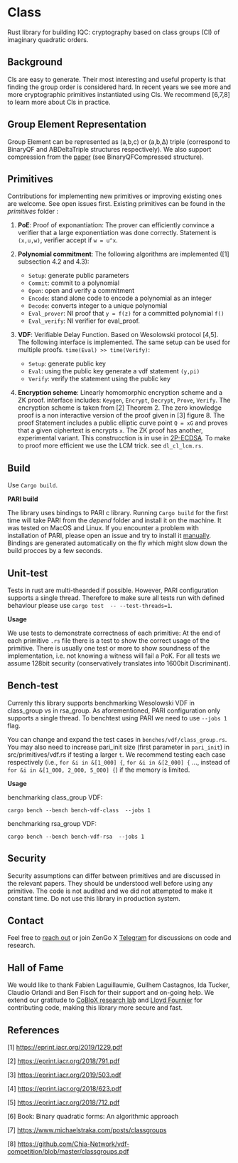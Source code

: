 # Class
Rust library for building IQC: cryptography based on class groups (Cl) of imaginary quadratic orders. 

Background
-------------------
Cls are easy to generate. Their most interesting and useful property is that finding the group order is considered hard. In recent years we see more and more cryptographic primitives instantiated using Cls. We recommend [6,7,8] to learn more about Cls in practice.


Group Element Representation
-------------------
Group Element can be represented as (a,b,c) or (a,b,Δ) triple (correspond to BinaryQF and ABDeltaTriple structures
respectively). We also support compression from the [paper][compression] (see BinaryQFCompressed structure).

[compression]: https://eprint.iacr.org/2020/196.pdf

Primitives
-------------------
Contributions for implementing new primitives or improving existing ones are welcome. See open issues first. Existing primitives can be found in the _primitives_ folder : 

1) **PoE**: Proof of exponantiation: The prover can efficiently convince a verifier that a large exponentiation was done correctly. Statement is `(x,u,w)`, verifier accept if `w = u^x`.

2) **Polynomial commitment**:  The following algorithms are implemented ([1] subsection 4.2 and 4.3):
    + `Setup`: generate public parameters
    + `Commit`: commit to a polynomial
    + `Open`: open and verify a commitment
    + `Encode`: stand alone code to encode a polynomial as an integer
    + `Decode`: converts integer to a unique polynomial
    + `Eval_prover`: NI proof that `y = f(z)` for a committed polynomial `f()`
    + `Eval_verify`: NI verifier for eval_proof.

3) **VDF**: Verifiable Delay Function. Based on Wesolowski protocol [4,5]. The following interface is implemented. The same setup can be used for multiple proofs. `time(Eval) >> time(Verify)`: 
    + `Setup`: generate public key
    + `Eval`: using the public key generate a vdf statement `(y,pi)`
    + `Verify`: verify the statement using the public key
    

4) **Encryption scheme**:  Linearly homomorphic encryption scheme and a ZK proof. interface includes: `Keygen`, `Encrypt`, `Decrypt`, `Prove`, `Verify`. The encryption scheme is taken from [2] Theorem 2. The zero knowledge proof is a non interactive version of the proof given in [3] figure 8. The proof Statement includes a public elliptic curve point `Q = xG` and proves that a given ciphertext is encrypts `x`. The ZK proof has another, experimental variant. This construcction is in use in [2P-ECDSA](https://github.com/KZen-networks/multi-party-ecdsa/tree/master/src/protocols/two_party_ecdsa/cclst_2019). To make to proof more efficient we use the LCM trick. see `dl_cl_lcm.rs`. 


Build
-------------------
Use `Cargo build`. 

**PARI build** 

The library uses bindings to PARI c library. Running `Cargo build` for the first time will take PARI from the _depend_ folder and install it on the machine. It was tested on MacOS and Linux. If you encounter a problem with installation of PARI, please open an issue and try to install it [manually](https://pari.math.u-bordeaux.fr/download.html). Bindings are generated automatically on the fly which might slow down the build procces by a few seconds.


Unit-test
-------------------
Tests in rust are multi-thearded if possible. However, PARI configuration supports a single thread. Therefore to make sure all tests run with defined behaviour please use `cargo test  -- --test-threads=1`. 

**Usage**

We use tests to demonstrate correctness of each primitive: At the end of each primitive `.rs` file there is a test to show the correct usage of the primitive. There is usually one test or more to show soundness of the implementation, i.e. not knowing a witness will fail a PoK. For all tests we assume 128bit security (conservatively translates into 1600bit Discriminant).

Bench-test
-------------------
Currenly this library supports benchmarking Wesolowski VDF in class_group vs in rsa_group. As aforementioned, PARI configuration only supports a single thread. To benchtest using PARI we need to use `--jobs 1` flag.

You can change and expand the test cases in `benches/vdf/class_group.rs`. You may also need to increase pari_init size (first parameter in `pari_init`) in src/primitives/vdf.rs if testing a larger `t`. We recommend testing each case respectively (i.e., `for &i in &[1_000] {`, `for &i in &[2_000] {` ..., instead of `for &i in &[1_000, 2_000, 5_000] {`) if the memory is limited.

**Usage**

benchmarking class_group VDF:
```
cargo bench --bench bench-vdf-class  --jobs 1
```

benchmarking rsa_group VDF:
```
cargo bench --bench bench-vdf-rsa  --jobs 1
```

Security
-------------------
Security assumptions can differ between primitives and are discussed in the relevant papers. They should be understood well before using any primitive. The code is not audited and we did not attempted to make it constant time. Do not use this library in production system.

Contact
-------------------
Feel free to [reach out](mailto:github@kzencorp.com) or join ZenGo X [Telegram](https://t.me/joinchat/ET1mddGXRoyCxZ-7) for discussions on code and research.

Hall of Fame
-------------------
We would like to thank Fabien Laguillaumie, Guilhem Castagnos, Ida Tucker, Claudio Orlandi and Ben Fisch for their support and on-going help.
We extend our gratitude to [CoBloX research lab](https://coblox.tech/) and [Lloyd Fournier](https://github.com/LLFourn) for contributing code, making this library more secure and fast.

References
-------------------
[1] <https://eprint.iacr.org/2019/1229.pdf>

[2] <https://eprint.iacr.org/2018/791.pdf>

[3] <https://eprint.iacr.org/2019/503.pdf>

[4] <https://eprint.iacr.org/2018/623.pdf>

[5] <https://eprint.iacr.org/2018/712.pdf>

[6] Book: Binary quadratic forms: An algorithmic approach

[7] <https://www.michaelstraka.com/posts/classgroups>

[8] <https://github.com/Chia-Network/vdf-competition/blob/master/classgroups.pdf>
